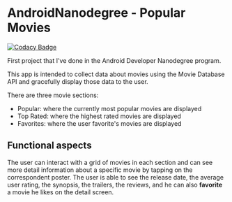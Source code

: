 # AndroidNanodegree - Popular Movies

[![Codacy Badge](https://api.codacy.com/project/badge/Grade/7aa5e6e5775c45f8915723c03270a175)](https://www.codacy.com/app/CarH/AndroidNanodegree?utm_source=github.com&utm_medium=referral&utm_content=CarH/AndroidNanodegree&utm_campaign=badger)

First project that I've done in the Android Developer Nanodegree program.

This app is intended to collect data about movies using the Movie Database API and gracefully display those data to the user.

There are three movie sections: 
 * Popular: where the currently most popular movies are displayed
 * Top Rated: where the highest rated movies are displayed
 * Favorites: where the user favorite's movies are displayed

## Functional aspects 
The user can interact with a grid of movies in each section and can see more detail information about a specific movie by tapping on the correspondent poster.
The user is able to see the release date, the average user rating, the synopsis, the trailers, the reviews, and he can also **favorite** a movie he likes on the detail screen.



